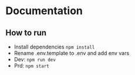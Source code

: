 # Documentation

## How to run

- Install dependencies `npm install`
- Rename .env.template to .env and add env vars
- Dev: `npm run dev`
- Prd: `npm start`
